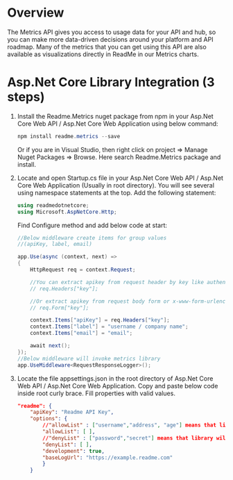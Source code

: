 
# Overview
The Metrics API gives you access to usage data for your API and hub, so you can make more data-driven decisions around your platform and API roadmap. Many of the metrics that you can get using this API are also available as visualizations directly in ReadMe in our Metrics charts.

# Asp.Net Core Library Integration (3 steps)
1. Install the Readme.Metrics nuget package from npm in your Asp.Net Core Web API / Asp.Net Core Web Application using below command:

    ```c#
    npm install readme.metrics --save
    ```

    Or if you are in Visual Studio, then right click on project => Manage Nuget Packages => Browse. Here search Readme.Metrics package and install.


2. Locate and open Startup.cs file in your Asp.Net Core Web API / Asp.Net Core Web Application (Usually in root directory). You will see several using namespace statements at the top. Add the following statement:

    ```c# 
    using readmedotnetcore;
    using Microsoft.AspNetCore.Http;
    ```

    Find Configure method and add below code at start:

    ```c#
    //Below middleware create items for group values
    //(apiKey, label, email)

    app.Use(async (context, next) =>
    {
        HttpRequest req = context.Request;

        //You can extract apikey from request header by key like authentication, x-api-key as
        // req.Headers["key"];

        //Or extract apikey from request body form or x-www-form-urlencoded by key as
        // req.Form["key"];

        context.Items["apiKey"] = req.Headers["key"];
        context.Items["label"] = "username / company name";
        context.Items["email"] = "email";

        await next();
    });
    //Below middleware will invoke metrics library
    app.UseMiddleware<RequestResponseLogger>();
    ```

3. Locate the file appsettings.json in the root directory of Asp.Net Core Web API / Asp.Net Core Web Application. Copy and paste below code inside root curly brace. Fill properties with valid values.

    ```json 
    "readme": {
        "apiKey": "Readme API Key",
        "options": {
            //"allowList" : ["username","address", "age"] means that library will extract values from headers,query strings and body whose key is given in allowList. When allowList is given, denyList will be ignored
            "allowList": [ ],
            //"denyList" : ["password","secret"] means that library will not extract values from headers,query strings and body whose key is given in denyList.
            "denyList": [ ],
            "development": true,
            "baseLogUrl": "https://example.readme.com"
            }
        }
    ```


